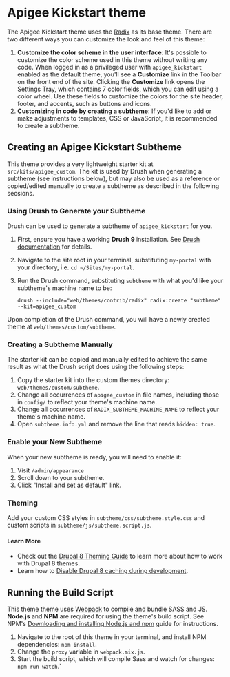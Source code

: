 # Apigee Kickstart theme

The Apigee Kickstart theme uses the [Radix](https://drupal.org/project/radix) as its base theme. There are two different ways you can customize the look and feel of this theme:

1. **Customize the color scheme in the user interface**: It's possible to customize the color scheme used in this theme without writing any code. When logged in as a privileged user with `apigee_kickstart` enabled as the default theme, you'll see a **Customize** link in the Toolbar on the front end of the site. Clicking the **Customize** link opens the Settings Tray, which contains 7 color fields, which you can edit using a color wheel. Use these fields to customize the colors for the site header, footer, and accents, such as buttons and icons.
2. **Customizing in code by creating a subtheme**: If you'd like to add or make adjustments to templates, CSS or JavaScript, it is recommended to create a subtheme.

## Creating an Apigee Kickstart Subtheme

This theme provides a very lightweight starter kit at `src/kits/apigee_custom`. The kit is used by Drush when generating a subtheme (see instructions below), but may also be used as a reference or copied/edited manually to create a subtheme as described in the following secsions.

### Using Drush to Generate your Subtheme

Drush can be used to generate a subtheme of `apigee_kickstart` for you.

1. First, ensure you have a working **Drush 9** installation. See [Drush documentation](https://docs.drush.org/en/master/install/) for details.

2. Navigate to the site root in your terminal, substituting `my-portal` with your directory, i.e. `cd ~/Sites/my-portal`.

3. Run the Drush command, substituting `subtheme` with what you'd like your subtheme's machine name to be:

    `drush --include="web/themes/contrib/radix" radix:create "subtheme" --kit=apigee_custom`

Upon completion of the Drush command, you will have a newly created theme at `web/themes/custom/subtheme`.

### Creating a Subtheme Manually

The starter kit can be copied and manually edited to achieve the same result as what the Drush script does using the following steps:

1. Copy the starter kit into the custom themes directory: `web/themes/custom/subtheme`.
2. Change all occurrences of `apigee_custom` in file names, including those in `config/` to reflect your theme's machine name.
3. Change all occurrences of `RADIX_SUBTHEME_MACHINE_NAME` to reflect your theme's machine name.
4. Open `subtheme.info.yml` and remove the line that reads `hidden: true`.

### Enable your New Subtheme

When your new subtheme is ready, you will need to enable it:

1. Visit `/admin/appearance`
2. Scroll down to your subtheme.
3. Click "Install and set as default" link.

### Theming

Add your custom CSS styles in `subtheme/css/subtheme.style.css` and custom scripts in `subtheme/js/subtheme.script.js`.

#### Learn More

- Check out the [Drupal 8 Theming Guide](https://www.drupal.org/docs/8/theming) to learn more about how to work with Drupal 8 themes.
- Learn how to [Disable Drupal 8 caching during development](https://www.drupal.org/node/2598914).

## Running the Build Script

This theme theme uses [Webpack](https://webpack.js.org) to compile and bundle SASS and JS. **Node.js** and **NPM** are required for using the theme's build script. See NPM's [Downloading and installing Node.js and npm](https://docs.npmjs.com/downloading-and-installing-node-js-and-npm) guide for instructions.

1. Navigate to the root of this theme in your terminal, and install NPM dependencies: `npm install`.
2. Change the `proxy` variable in `webpack.mix.js`.
3. Start the build script, which will compile Sass and watch for changes: `npm run watch`.`
